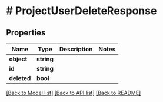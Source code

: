 # # ProjectUserDeleteResponse

## Properties

Name | Type | Description | Notes
------------ | ------------- | ------------- | -------------
**object** | **string** |  |
**id** | **string** |  |
**deleted** | **bool** |  |

[[Back to Model list]](../../README.md#models) [[Back to API list]](../../README.md#endpoints) [[Back to README]](../../README.md)
